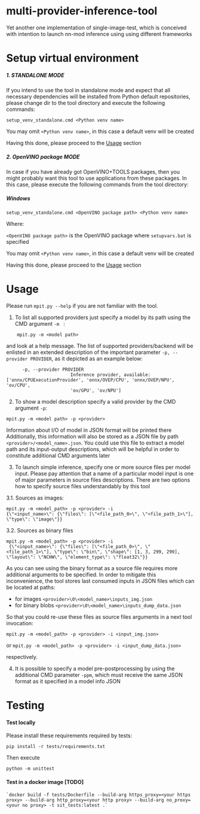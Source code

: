 # multi-provider-inference-tool

Yet another one implementation of single-image-test, which is conceived with intention to launch nn-mod inference using using different frameworks

# Setup virtual environment

##### 1. STANDALONE MODE

If you intend to use the tool in standalone mode and expect that all necessary dependencies will be installed from Python default repositories, please change dir to the tool directory and execute the following commands:

    setup_venv_standalone.cmd <Python venv name>
    
You may omit `<Python venv name>`, in this case a default venv will be created

Having this done, please proceed to the [Usage](#usage) section

##### 2. OpenVINO package MODE

In case if you have already got OpenVINO+TOOLS packages, then you might probably want this tool to use applications from these packages. In this case, please execute the following commands from the tool directory:

##### Windows
    
    setup_venv_standalone.cmd <OpenVINO package path> <Python venv name>

Where: 

`<OpenVINO package path>` is the OpenVINO package where `setupvars.bat` is specified

You may omit `<Python venv name>`, in this case a default venv will be created


Having this done, please proceed to the [Usage](#usage) section

# Usage

Please run ```mpit.py --help``` if you are not familiar with the tool.

1. To list all supported providers just specify a model by its path using the CMD argument `-m ` :

```
    mpit.py -m <model path>
```

 and look at a help message. The list of supported providers/backend will be enlisted in an extended description of the important parameter  ```-p, --provider PROVIDER```, as it depicted as an example below:

```
      -p, --provider PROVIDER
                        Inference provider, available: ['onnx/CPUExecutionProvider', 'onnx/OVEP/CPU', 'onnx/OVEP/NPU', 'ov/CPU',
                        'ov/GPU', 'ov/NPU']
```
2. To show a model description specify a valid provider by the CMD argument `-p`:

```
mpit.py -m <model path> -p <provider>
```
Information about I/O of model in JSON format will be printed there
Additionally, this information will also be stored as a JSON file by path
`<provider>/<model_name>.json`. You could use this file to extract a model path and its input-output descriptions, which will be helpful in order to constitute additional CMD arguments later

3. To launch simple inference, specify one or more source files per model input. Please pay attention that a name of a particular model input is one of major parameters in source files descriptions.
There are two options how to specify source files understandably by this tool

3.1.  Sources as images:

```
mpit.py -m <model_path> -p <provider> -i
{\"<input_name>\": {\"files\": [\"<file_path_0>\", \"<file_path_1>\"], \"type\": \"image\"}}
```

 3.2. Sources as binary files

```
mpit.py -m <model_path> -p <provider> -i
 {\"<input_name>\": {\"files\": [\"<file_path_0>\", \"<file_path_1>\"], \"type\": \"bin\", \"shape\": [1, 3, 299, 299], \"layout\": \"NCHW\", \"element_type\": \"float32\"}}
```

As you can see using the binary format as a source file requires more additional arguments to be specified.
In order to mitigate this inconvenience, the tool stores last consumed inputs in JSON files which can be located at paths:
- for images
```<provider>\0\<model_name>\inputs_img.json```
- for binary blobs
```<provider>\0\<model_name>\inputs_dump_data.json```

So that you could re-use these files as source files arguments in a next tool invocation:

```mpit.py -m <model_path> -p <provider> -i <input_img.json>```

or
```mpit.py -m <model_path> -p <provider> -i <input_dump_data.json>```

respectively.


4. It is possible to specify a model pre-postprocessing by using the additional CMD parameter `-ppm`, which must receive the same JSON format as it specified in a model info JSON

# Testing

#### Test locally

Please install these requirements required by tests:

```pip install -r tests/requirements.txt```

Then execute 

```python -m unittest```

#### Test in a docker image [TODO]
    `docker build -f tests/Dockerfile --build-arg https_proxy=<your https proxy> --build-arg http_proxy=<your http proxy> --build-arg no_proxy=<your no proxy> -t sit_tests:latest .`

